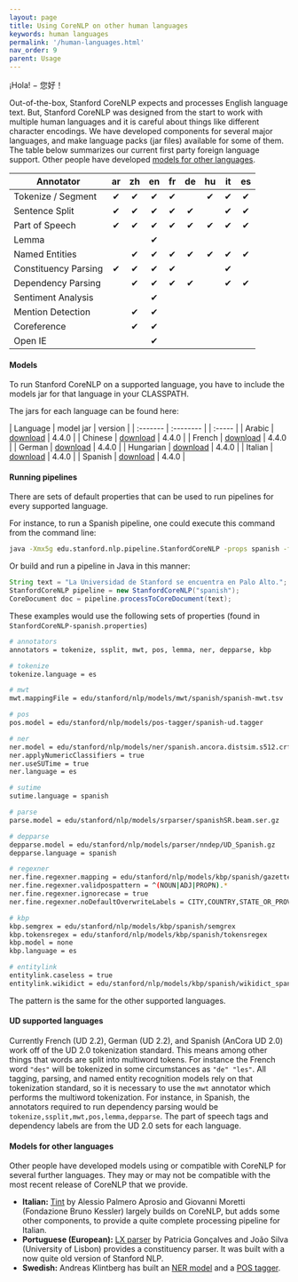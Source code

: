 ```yaml
---
layout: page
title: Using CoreNLP on other human languages
keywords: human languages
permalink: '/human-languages.html'
nav_order: 9
parent: Usage
---
```


¡Hola! − 您好！

Out-of-the-box, Stanford CoreNLP expects and processes English language text. But, Stanford CoreNLP was designed from the start to work with multiple human languages and it is careful about things like different character encodings. We have developed components for several major languages, and make language packs (jar files) available for some of them. The table below summarizes our current first party foreign language support. Other people have developed [models for other languages](#models-for-other-languages).

| Annotator | ar | zh | en | fr | de | hu | it | es |
| --------------- |:--:|:--:|:--:|:--:|:--:|:--:|:--:|:--:|
| Tokenize / Segment | ✔ | ✔  | ✔ | ✔  |     | ✔ | ✔ | ✔ |
| Sentence Split | ✔ | ✔  | ✔ | ✔  | ✔ |  | ✔ | ✔  |
| Part of Speech | ✔ | ✔  | ✔ | ✔  | ✔ | ✔ | ✔  | ✔ |
| Lemma |   |   | ✔ |   |   |    |  |  |
| Named Entities |   | ✔  | ✔ | ✔ | ✔ | ✔ | ✔ | ✔ |
| Constituency Parsing | ✔ | ✔  | ✔ | ✔ |  |  | ✔  |  |
| Dependency Parsing |    | ✔  | ✔ | ✔ | ✔ |     | ✔ | ✔  |
| Sentiment Analysis |    |    | ✔ |  |  |     |  |  |
| Mention Detection |    | ✔  | ✔ |  |  |     |  |  |
| Coreference |    | ✔  | ✔ |  |  |     |  |  |
| Open IE |    |   | ✔ |  |  |     |  |  |

#### Models

To run Stanford CoreNLP on a supported language, you have to include the models jar for that language in your CLASSPATH.

The jars for each language can be found here:

| Language | model jar | version |
| :------- | :-------- | | :----- |
| Arabic  | [download](https://nlp.stanford.edu/software/stanford-corenlp-4.4.0-models-arabic.jar) | 4.4.0 |
| Chinese | [download](https://nlp.stanford.edu/software/stanford-corenlp-4.4.0-models-chinese.jar) | 4.4.0 |
| French | [download](https://nlp.stanford.edu/software/stanford-corenlp-4.4.0-models-french.jar) | 4.4.0 |
| German | [download](https://nlp.stanford.edu/software/stanford-corenlp-4.4.0-models-german.jar) | 4.4.0 |
| Hungarian | [download](https://nlp.stanford.edu/software/stanford-corenlp-4.4.0-models-hungarian.jar) | 4.4.0 |
| Italian | [download](https://nlp.stanford.edu/software/stanford-corenlp-4.4.0-models-italian.jar) | 4.4.0 |
| Spanish | [download](https://nlp.stanford.edu/software/stanford-corenlp-4.4.0-models-spanish.jar) | 4.4.0 |

#### Running pipelines

There are sets of default properties that can be used to run pipelines for every supported language.

For instance, to run a Spanish pipeline, one could execute this command from the command line:

```sh
java -Xmx5g edu.stanford.nlp.pipeline.StanfordCoreNLP -props spanish -file example.txt
```

Or build and run a pipeline in Java in this manner:

```java
String text = "La Universidad de Stanford se encuentra en Palo Alto.";
StanfordCoreNLP pipeline = new StanfordCoreNLP("spanish");
CoreDocument doc = pipeline.processToCoreDocument(text);
```

These examples would use the following sets of properties (found in `StanfordCoreNLP-spanish.properties`)

```sh
# annotators
annotators = tokenize, ssplit, mwt, pos, lemma, ner, depparse, kbp

# tokenize
tokenize.language = es

# mwt
mwt.mappingFile = edu/stanford/nlp/models/mwt/spanish/spanish-mwt.tsv

# pos
pos.model = edu/stanford/nlp/models/pos-tagger/spanish-ud.tagger

# ner
ner.model = edu/stanford/nlp/models/ner/spanish.ancora.distsim.s512.crf.ser.gz
ner.applyNumericClassifiers = true
ner.useSUTime = true
ner.language = es

# sutime
sutime.language = spanish

# parse
parse.model = edu/stanford/nlp/models/srparser/spanishSR.beam.ser.gz

# depparse
depparse.model = edu/stanford/nlp/models/parser/nndep/UD_Spanish.gz
depparse.language = spanish

# regexner
ner.fine.regexner.mapping = edu/stanford/nlp/models/kbp/spanish/gazetteers/kbp_regexner_mapping_sp.tag
ner.fine.regexner.validpospattern = ^(NOUN|ADJ|PROPN).*
ner.fine.regexner.ignorecase = true
ner.fine.regexner.noDefaultOverwriteLabels = CITY,COUNTRY,STATE_OR_PROVINCE

# kbp
kbp.semgrex = edu/stanford/nlp/models/kbp/spanish/semgrex
kbp.tokensregex = edu/stanford/nlp/models/kbp/spanish/tokensregex
kbp.model = none
kbp.language = es

# entitylink
entitylink.caseless = true
entitylink.wikidict = edu/stanford/nlp/models/kbp/spanish/wikidict_spanish.tsv
```

The pattern is the same for the other supported languages.

#### UD supported languages

Currently French (UD 2.2), German (UD 2.2), and Spanish (AnCora UD 2.0) work off of the UD 2.0 tokenization standard. This means among other things that words are split into multiword tokens. For instance the French word `"des"` will be tokenized in some circumstances as `"de" "les"`. All tagging, parsing, and named entity recognition models rely on that tokenization standard, so it is necessary to use the `mwt` annotator which performs the multiword tokenization. For instance, in Spanish, the annotators required to run dependency parsing would be `tokenize,ssplit,mwt,pos,lemma,depparse`. The part of speech tags and dependency labels are from the UD 2.0 sets for each language.

#### Models for other languages

Other people have developed models using or compatible with CoreNLP for several further languages. They may or may not be compatible with the most recent release of CoreNLP that we provide.

* **Italian:** [Tint](http://tint.fbk.eu/) by Alessio Palmero Aprosio and Giovanni Moretti (Fondazione Bruno Kessler) largely builds on CoreNLP, but adds some other components, to provide a quite complete processing pipeline for Italian.
* **Portuguese (European):** [LX parser](http://lxcenter.di.fc.ul.pt/tools/en/LXParserEN.html) by Patricia Gonçalves and João Silva (University of Lisbon)  provides a constituency parser. It was built with a now quite old version of Stanford NLP.
* **Swedish:** Andreas Klintberg has built an [NER model](https://medium.com/@klintcho/training-a-swedish-ner-model-for-stanford-corenlp-part-2-20a0cfd801dd#.vnow3swam) and a [POS tagger](https://medium.com/@klintcho/training-a-swedish-pos-tagger-for-stanford-corenlp-546e954a8ee7#.ms2ym1he3).
